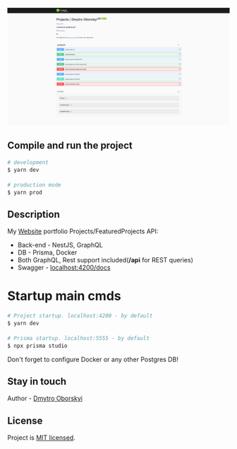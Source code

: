 <p align="center">
  <a href="http://localhost:4200/docs" target="_blank"><img src="./public/swagger.png" alt="Swagger" /></a>
</p>

## Compile and run the project

```bash
# development
$ yarn dev

# production mode
$ yarn prod
```

## Description

My [Website](https://dmytro-oborskyi.com/) portfolio Projects/FeaturedProjects API:

- Back-end - NestJS, GraphQL
- DB - Prisma, Docker
- Both GraphQL, Rest support included(<b>/api</b> for REST queries)
- Swagger - [localhost:4200/docs](http://localhost:4200/docs)

# Startup main cmds

```bash
# Project startup. localhost:4200 - by default
$ yarn dev

# Prisma startup. localhost:5555 - by default
$ npx prisma studio
```

Don't forget to configure Docker or any other Postgres DB!

## Stay in touch

Author - [Dmytro Oborskyi](https://dmytro-oborskyi.com/)

## License

Project is [MIT licensed](https://github.com/EcchiGrill/dmytro-oborskyi/blob/dev/LICENSE).
